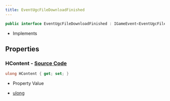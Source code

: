 ```yaml
---
title: EventUgcFileDownloadFinished
---
```


```csharp
public interface EventUgcFileDownloadFinished : IGameEvent<EventUgcFileDownloadFinished>
```

- Implements

## Properties

### **HContent** - [Source Code](https://github.com/swiftly-solution/swiftlys2/blob/main/managed/src/SwiftlyS2.Generated/GameEvents/Interfaces/EventUgcFileDownloadFinished.cs#L23)

```csharp
ulong HContent { get; set; }
```

- Property Value

- [ulong](https://learn.microsoft.com/dotnet/api/system.uint64)

